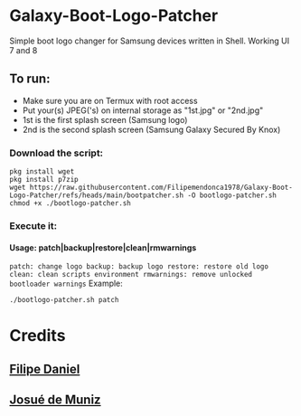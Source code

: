 # Galaxy-Boot-Logo-Patcher
Simple boot logo changer for Samsung devices written in Shell. Working UI 7 and 8

## To run:
- Make sure you are on Termux with root access
- Put your(s) JPEG('s) on internal storage as "1st.jpg" or "2nd.jpg"
- 1st is the first splash screen (Samsung logo)
- 2nd is the second splash screen (Samsung Galaxy Secured By Knox)

### Download the script:
```
pkg install wget
pkg install p7zip
wget https://raw.githubusercontent.com/Filipemendonca1978/Galaxy-Boot-Logo-Patcher/refs/heads/main/bootpatcher.sh -O bootlogo-patcher.sh
chmod +x ./bootlogo-patcher.sh
```
### Execute it:
#### Usage: patch|backup|restore|clean|rmwarnings
``
patch: change logo
backup: backup logo
restore: restore old logo
clean: clean scripts environment
rmwarnings: remove unlocked bootloader warnings
``
Example:
```
./bootlogo-patcher.sh patch
```
# Credits
## [Filipe Daniel](https://github.com/Filipemendonca1978)
## [Josué de Muniz](https://github.com/josuedemuniz)

